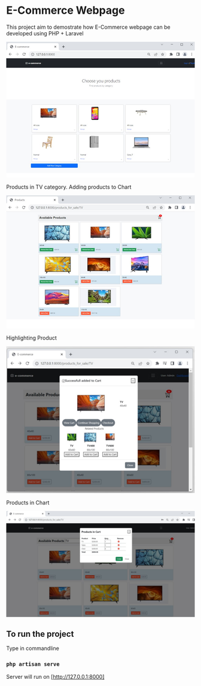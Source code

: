 # E-Commerce Webpage
This project aim to demostrate how E-Commerce webpage can be developed using PHP + Laravel

<img src="public/home.jpg">

Products in TV category. Adding products to Chart

<img src="public/products.jpg">

Highlighting Product

<img src="public/product_details.jpg">

Products in Chart

<img src="public/cart.jpg">

## To run the project

Type in commandline

### `php artisan serve`

Server will run on [http://127.0.0.1:8000]


